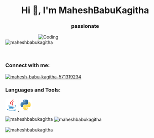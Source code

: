 <h1 align="center">Hi 👋, I'm MaheshBabuKagitha</h1>
<h3 align="center">passionate</h3>
<img align="right" alt="Coding" width="400" src="https://cdn.dribbble.com/users/1162077/screenshots/3848914/programmer.gif">

<p align="left"> <img src="https://komarev.com/ghpvc/?username=maheshbabukagitha&label=Profile%20views&color=0e75b6&style=flat" alt="maheshbabukagitha" /> </p>

<p align="left"> <a href="https://twitter.com/" target="blank"><img src="https://img.shields.io/twitter/follow/?logo=twitter&style=for-the-badge" alt="" /></a> </p>

<h3 align="left">Connect with me:</h3>
<p align="left">
<a href="https://linkedin.com/in/mahesh-babu-kagitha-571319234" target="blank"><img align="center" src="https://raw.githubusercontent.com/rahuldkjain/github-profile-readme-generator/master/src/images/icons/Social/linked-in-alt.svg" alt="mahesh-babu-kagitha-571319234" height="30" width="40" /></a>
</p>

<h3 align="left">Languages and Tools:</h3>
<p align="left"> <a href="https://www.java.com" target="_blank" rel="noreferrer"> <img src="https://raw.githubusercontent.com/devicons/devicon/master/icons/java/java-original.svg" alt="java" width="40" height="40"/> </a> <a href="https://www.python.org" target="_blank" rel="noreferrer"> <img src="https://raw.githubusercontent.com/devicons/devicon/master/icons/python/python-original.svg" alt="python" width="40" height="40"/> </a> </p>

<p><img align="left" src="https://github-readme-stats.vercel.app/api/top-langs?username=maheshbabukagitha&show_icons=true&locale=en&layout=compact" alt="maheshbabukagitha" /></p>

<p>&nbsp;<img align="center" src="https://github-readme-stats.vercel.app/api?username=maheshbabukagitha&show_icons=true&locale=en" alt="maheshbabukagitha" /></p>

<p><img align="center" src="https://github-readme-streak-stats.herokuapp.com/?user=maheshbabukagitha&" alt="maheshbabukagitha" /></p>
